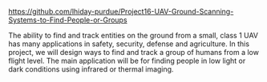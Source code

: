https://github.com/lhiday-purdue/Project16-UAV-Ground-Scanning-Systems-to-Find-People-or-Groups

The ability to find and track entities on the ground from a small, class 1 UAV has many applications in safety, security, defense and agriculture. In this project, we will design ways to find and track a group of humans from a low flight level. The main application will be for finding people in low light or dark conditions using infrared or thermal imaging.
